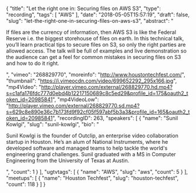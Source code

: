 {
  "title": "Let the right one in: Securing files on AWS S3",
  "type": "recording",
  "tags": [
    "AWS"
  ],
  "date": "2018-05-05T15:57:19",
  "draft": false,
  "slug": "let-the-right-one-in-securing-files-on-aws-s3",
  "abstract": "<p>If files are the currency of information, then AWS S3 is like the Federal Reserve i.e. the biggest storehouse of files on earth. In this technical talk, you’ll learn practical tips to secure files on S3, so only the right parties are allowed access. The talk will be full of examples and live demonstration so the audience can get a feel for common mistakes in securing files on S3 and how to do it right.</p>",
  "vimeo": "268829770",
  "moreinfo": "http://www.houstontechfest.com/",
  "thumbnail": "https://i.vimeocdn.com/video/699652292_295x166.jpg",
  "mp4Video": "http://player.vimeo.com/external/268829770.hd.mp4?s=c1afa176fdc777d0ebd4b12217150689c8c5ed29&profile_id=175&oauth2_token_id=20985841",
  "mp4VideoLow": "http://player.vimeo.com/external/268829770.sd.mp4?s=629c8e890e36c7b173fd9f92cf05f597abf5b3a3&profile_id=165&oauth2_token_id=20985841",
  "recordingID": 263,
  "speakers": [
    {
      "name": "Sunil Kowlgi",
      "slug": "sunil-kowlgi",
      "bio": "<p>Sunil Kowlgi is the founder of Outclip, an enterprise video collaboration startup in Houston. He’s an alum of National Instruments, where he developed software and managed teams to help tackle the world's engineering grand challenges. Sunil graduated with a MS in Computer Engineering from the University of Texas at Austin.</p>",
      "count": 1
    }
  ],
  "ugtvtags": [
    {
      "name": "AWS",
      "slug": "aws",
      "count": 5
    }
  ],
  "meetups": [
    {
      "name": "Houston Techfest",
      "slug": "houston-techfest",
      "count": 118
    }
  ]
}